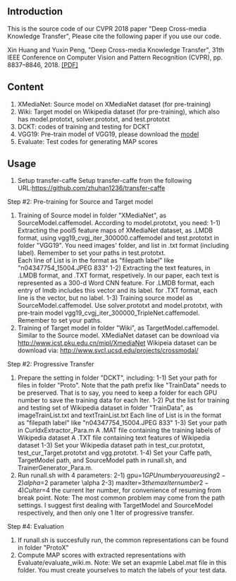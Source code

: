 ## Introduction
This is the source code of our CVPR 2018 paper "Deep Cross-media Knowledge Transfer", Please cite the following paper if you use our code.

Xin Huang and Yuxin Peng, "Deep Cross-media Knowledge Transfer", 31th IEEE Conference on Computer Vision and Pattern Recognition (CVPR), pp. 8837–8846, 2018. [[PDF]](http://59.108.48.34/tiki/download_paper.php?fileId=20188)

## Content

1) XMediaNet: Source model on XMediaNet dataset (for pre-training)
2) Wiki: Target model on Wikipedia dataset (for pre-training), which also has model.prototxt, solver.prototxt, and test.prototxt
3) DCKT: codes of training and testing for DCKT
4) VGG19: Pre-train model of VGG19, please download the [model](http://59.108.48.34/tiki/tiki-download_file.php?fileId=10051)
5) Evaluate: Test codes for generating MAP scores

## Usage
1. Setup transfer-caffe
 Setup transfer-caffe from the following URL:https://github.com/zhuhan1236/transfer-caffe

Step #2: Pre-training for Source and Target model
 1) Training of Source model in folder "XMediaNet", as SourceModel.caffemodel. According to model.prototxt, you need:
	1-1) Extracting the pool5 feature maps of XMediaNet dataset, as .LMDB format, using vgg19_cvgj_iter_300000.caffemodel and test.prototxt in folder "VGG19". 
	     You need images' folder, and list in .txt format (including label). Remember to set your paths in test.prototxt.  
		 Each line of List is in the format as "filepath label" like "n04347754_15004.JPEG 833"
	1-2) Extracting the text features, in .LMDB format, and .TXT format, respetively. In our paper, each text is represented as a 300-d Word CNN feature. 
	     For .LMDB format, each entry of lmdb includes this vector and its label.
		 for .TXT format, each line is the vector, but no label.
	1-3) Training source model as SourceModel.caffemodel. Use solver.prototxt and model.prototxt, with pre-train model vgg19_cvgj_iter_300000_TripleNet.caffemodel. 
	     Remember to set your paths.
 2) Training of Target model in folder "Wiki", as TargetModel.caffemodel. Similar to the Source model.
	XMediaNet dataset can be download via http://www.icst.pku.edu.cn/mipl/XmediaNet
	Wikipeia dataset can be download via: http://www.svcl.ucsd.edu/projects/crossmodal/

Step #2: Progressive Transfer
 1) Prepare the setting in folder "DCKT", including:
    1-1) Set your path for files in folder "Proto". Note that the path prefix like "TrainData" needs to be preserved.
	     That is to say, you need to keep a folder for each GPU number to save the training data for each Iter.
	1-2) Put the list for training and testing set of Wikipedia dataset in folder "TrainData", as imageTrainList.txt and textTrainList.txt
		 Each line of List is in the format as "filepath label" like "n04347754_15004.JPEG 833"
	1-3) Set your path in CurIdxExtractor_Para.m
		 A .MAT file containing the training labels of Wikipedia dataset
		 A .TXT file containing text features of Wikipedia dataset
	1-3) Set your Wikipedia dataset path in test_cur.prototxt, test_cur_Target.prototxt and vgg.prototxt.
	1-4) Set your Caffe path, TargetModel path, and SourceModel path in runall.sh, and TrainerGenerator_Para.m.
 2) Run runall.sh with 4 parameters:
    2-1) gpu=$1  GPU number you are using
    2-2) alpha=$2 parameter \alpha
    2-3) maxIter=$3 the max Iter number
    2-4) CuIter=$4 the current Iter number, for convenience of resuming from break point.
 Note: The most common problem may come from the path settings. I suggest first dealing with TargetModel and SourceModel respectively, and then only one 1 Iter of progressive transfer.

Step #4: Evaluation
 1) If runall.sh is succesfully run, the common representations can be found in folder "ProtoX"
 2) Compute MAP scores with extracted representations with Evaluate/evaluate_wiki.m. Note: We set an exapmle Label.mat file in this folder. You must create yourselves to match the labels of your test data.
